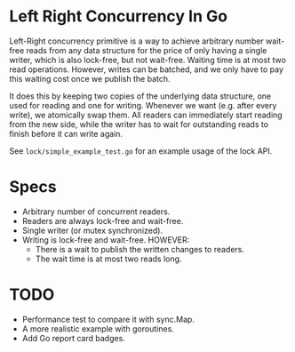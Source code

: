 # Left Right Concurrency In Go

Left-Right concurrency primitive is a way to achieve arbitrary number wait-free reads from any data structure for the
price of only having a single writer, which is also lock-free, but not wait-free. Waiting time is at most two read
operations. However, writes can be batched, and we only have to pay this waiting cost once we publish the batch.

It does this by keeping two copies of the underlying data structure, one used for reading and one for writing. Whenever
we want (e.g. after every write), we atomically swap them. All readers can immediately start reading from the new side,
while the writer has to wait for outstanding reads to finish before it can write again.

See `lock/simple_example_test.go` for an example usage of the lock API.

# Specs
* Arbitrary number of concurrent readers.
* Readers are always lock-free and wait-free.
* Single writer (or mutex synchronized).
* Writing is lock-free and wait-free. HOWEVER:
   * There is a wait to publish the written changes to readers.
   * The wait time is at most two reads long.

# TODO
* Performance test to compare it with sync.Map.
* A more realistic example with goroutines.
* Add Go report card badges.
